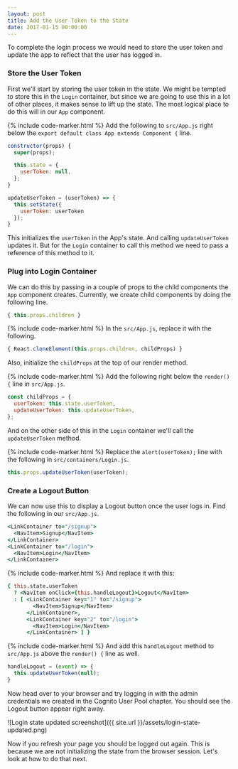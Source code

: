 ```yaml
---
layout: post
title: Add the User Token to the State
date: 2017-01-15 00:00:00
---
```


To complete the login process we would need to store the user token and update the app to reflect that the user has logged in.

### Store the User Token

First we'll start by storing the user token in the state. We might be tempted to store this in the `Login` container, but since we are going to use this in a lot of other places, it makes sense to lift up the state. The most logical place to do this will in our `App` component.

{% include code-marker.html %} Add the following to `src/App.js` right below the `export default class App extends Component {` line.

``` javascript
constructor(props) {
  super(props);

  this.state = {
    userToken: null,
  };
}

updateUserToken = (userToken) => {
  this.setState({
    userToken: userToken
  });
}
```

This initializes the `userToken` in the App's state. And calling `updateUserToken` updates it. But for the `Login` container to call this method we need to pass a reference of this method to it.

### Plug into Login Container

We can do this by passing in a couple of props to the child components the `App` component creates. Currently, we create child components by doing the following line.

``` javascript
{ this.props.children }
```

{% include code-marker.html %} In the `src/App.js`, replace it with the following.

``` javascript
{ React.cloneElement(this.props.children, childProps) }
```

Also, initialize the `childProps` at the top of our render method.

{% include code-marker.html %} Add the following right below the `render() {` line in `src/App.js`.

``` javascript
const childProps = {
  userToken: this.state.userToken,
  updateUserToken: this.updateUserToken,
};
```

And on the other side of this in the `Login` container we'll call the `updateUserToken` method.

{% include code-marker.html %} Replace the `alert(userToken);` line with the following in `src/containers/Login.js`.

``` javascript
this.props.updateUserToken(userToken);
```

### Create a Logout Button

We can now use this to display a Logout button once the user logs in. Find the following in our `src/App.js`.

``` coffee
<LinkContainer to="/signup">
  <NavItem>Signup</NavItem>
</LinkContainer>
<LinkContainer to="/login">
  <NavItem>Login</NavItem>
</LinkContainer>
```

{% include code-marker.html %} And replace it with this:

``` coffee
{ this.state.userToken
  ? <NavItem onClick={this.handleLogout}>Logout</NavItem>
  : [ <LinkContainer key="1" to="/signup">
        <NavItem>Signup</NavItem>
      </LinkContainer>,
      <LinkContainer key="2" to="/login">
        <NavItem>Login</NavItem>
      </LinkContainer> ] }
```

{% include code-marker.html %} And add this `handleLogout` method to `src/App.js` above the `render() {` line as well.

``` javascript
handleLogout = (event) => {
  this.updateUserToken(null);
}
```

Now head over to your browser and try logging in with the admin credentials we created in the Cognito User Pool chapter. You should see the Logout button appear right away.

![Login state updated screenshot]({{ site.url }}/assets/login-state-updated.png)

Now if you refresh your page you should be logged out again. This is because we are not initializing the state from the browser session. Let's look at how to do that next.
